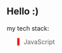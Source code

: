 ## Hello :) 

my tech stack:

<blockquote style="border-color: red; border-left: 5px solid red; padding-left: 10px;">
  JavaScript
</blockquote>
